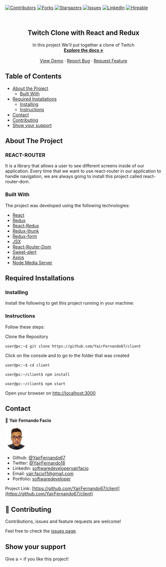 [![Contributors][contributors-shield]][contributors-url]
[![Forks][forks-shield]][forks-url]
[![Stargazers][stars-shield]][stars-url]
[![Issues][issues-shield]][issues-url]
[![LinkedIn][linkedin-shield2]][linkedin-url2]
[![Hireable][hireable]][hireable-url]

<!-- PROJECT LOGO -->
<br />
<p align="center">
 <h2 align="center"> Twitch Clone with React and Redux</h2>
  <p align="center">
      In this project We'll put together a clone of Twitch
    <br />
    <a href="https://github.com/YairFernando67/client"><strong>Explore the docs »</strong></a>
    <br />
    <br />
    <a href="https://github.com/YairFernando67/client">View Demo</a>
    ·
    <a href="https://github.com/YairFernando67/client/issues">Report Bug</a>
    ·
    <a href="https://github.com/YairFernando67/client/issues">Request Feature</a>
  </p>
</p>

## Table of Contents
* [About the Project](#about-the-project)
  * [Built With](#built-with)
* [Required Installations](#Required-Installations)
  * [Installing](#Installing)
  * [Instructions](#Instructions)
* [Contact](#contact)
* [Contributing](#Contributing)
* [Show your support](#Show-your-support)

## About The Project

### REACT-ROUTER
It is a library that allows a user to see different screens inside of 
our application.
Every time that we want to use react-router in our application to handle
navigation, we are always going to install this project called react-router-dom.

### Built With
The project was developed using the following technologies:
- [React](https://es.reactjs.org/)
- [Redux](https://github.com/reduxjs/redux)
- [React-Redux](https://github.com/reduxjs/react-redux)
- [Redux-thunk](https://github.com/reduxjs/redux-thunk)
- [Redux-form](https://redux-form.com/8.2.2/)
- [JSX](https://reactjs.org/docs/introducing-jsx.html)
- [React-Router-Dom](https://github.com/ReactTraining/react-router/tree/master/packages/react-router-dom)
- [Sweet-alert](https://sweetalert2.github.io/)
- [Axios](https://github.com/axios/axios)
- [Node Media Server](https://github.com/illuspas/Node-Media-Server#npm-version-recommended)


## Required Installations

### Installing

<p>Install the following to get this project running in your machine:</p>

### Instructions

<p>Follow these steps:</p>

Clone the Repository

```Shell
user@pc:~$ git clone https://github.com/YairFernando67/client
```

Click on the console and to go to the folder that was created

```Shell
user@pc:~$ cd client
```

```
user@pc:~/client$ npm install
```

```
user@pc:~/client$ npm start
```

Open your browser on [http://localhost:3000](http://localhost:3000)

## Contact

👤 **Yair Fernando Facio**

<a href="https://yairfernando67.github.io/Portfolio/" target="_blank">
    
  ![Screenshot Image](public/logo.jpg) 

</a>

- Github: [@YairFernando67](https://github.com/YairFernando67)
- Twitter: [@YairFernando18](https://twitter.com/YairFernando18)
- Linkedin: [softwaredeveloperyairfacio](https://www.linkedin.com/in/softwaredeveloperyairfacio/)
- Email: [yair.facio11@gmail.com](https://mail.google.com/mail/?view=cm&fs=1&tf=1&to=yair.facio11@gmail.com)
- Portfolio: [softwaredeveloper](https://yairfernando67.github.io/Portfolio/)

<p align="center">

  Project Link: [https://github.com/YairFernando67/client](https://github.com/YairFernando67/client)

</p>

## 🤝 Contributing

Contributions, issues and feature requests are welcome!

Feel free to check the [issues page](https://github.com/YairFernando67/client/issues).

## Show your support

Give a ⭐️ if you like this project!

<!-- MARKDOWN LINKS & IMAGES -->
[contributors-shield]: https://img.shields.io/github/contributors/YairFernando67/client.svg?style=flat-square
[contributors-url]: https://github.com/YairFernando67/client/graphs/contributors
[forks-shield]: https://img.shields.io/github/forks/YairFernando67/client.svg?style=flat-square
[forks-url]: https://github.com/YairFernando67/client/network/members
[stars-shield]: https://img.shields.io/github/stars/YairFernando67/client.svg?style=flat-square
[stars-url]: https://github.com/YairFernando67/client/stargazers
[issues-shield]: https://img.shields.io/github/issues/YairFernando67/client.svg?style=flat-square
[issues-url]: https://github.com/YairFernando67/client/issues
[license-shield]: https://img.shields.io/github/license/YairFernando67/client.svg?style=flat-square
[license-url]: https://github.com/YairFernando67/client/blob/master/LICENSE.txt
[linkedin-shield2]: https://img.shields.io/badge/-LinkedIn-black.svg?style=flat-square&logo=linkedin&colorB=555
[linkedin-url2]: https://www.linkedin.com/in/softwaredeveloperyairfacio/
[hireable]: https://cdn.rawgit.com/hiendv/hireable/master/styles/flat/yes.svg
[hireable-url]: https://www.linkedin.com/in/softwaredeveloperyairfacio/

